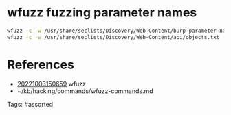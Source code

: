 # wfuzz fuzzing parameter names
```bash
wfuzz -c -w /usr/share/seclists/Discovery/Web-Content/burp-parameter-names.txt --hc 404 "http://$IP/location.php?FUZZ=sensible_value"
wfuzz -c -w /usr/share/seclists/Discovery/Web-Content/api/objects.txt --hc 404 "http://$IP/location.php?FUZZ=sensible_value"
```

# References
- [20221003150659](/zet/20221003150659/) wfuzz
- ~/kb/hacking/commands/wfuzz-commands.md

Tags:
    #assorted


